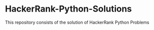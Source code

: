 # HackerRank-Python-Solutions
This repository consists of the solution of HackerRank Python Problems

